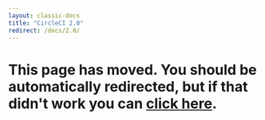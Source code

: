 ```yaml
---
layout: classic-docs
title: "CircleCI 2.0"
redirect: /docs/2.0/
---
```


<h1>This page has moved. You should be automatically redirected, but if that didn't work you can <a href="/docs/2.0">click here</a>.</h1> 

